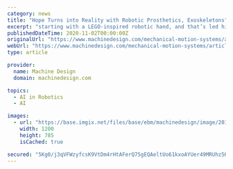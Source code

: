 ```yaml
---
category: news
title: "Hope Turns into Reality with Robotic Prosthetics, Exoskeletons"
excerpt: "starting with a LEGO-inspired robotic hand, and that’s led him to design mind-controlled prosthetics that are affordable for all. Momo is patient zero for Unlimited Tomorrow. She is the first ..."
publishedDateTime: 2020-11-02T00:00:00Z
originalUrl: "https://www.machinedesign.com/mechanical-motion-systems/article/21836407/hope-turns-into-reality-with-robotic-prosthetics-exoskeletons"
webUrl: "https://www.machinedesign.com/mechanical-motion-systems/article/21836407/hope-turns-into-reality-with-robotic-prosthetics-exoskeletons"
type: article

provider:
  name: Machine Design
  domain: machinedesign.com

topics:
  - AI in Robotics
  - AI

images:
  - url: "https://base.imgix.net/files/base/ebm/machinedesign/image/2019/04/machinedesign_14399_sw_med_promo.png?auto=format&fit=max&w=1200"
    width: 1200
    height: 785
    isCached: true

secured: "5Kg0/j3qVFWzyfcsK9VtDm4rHtAFerQ75gEQAeltUo61kxoAYUer49MRUhz5HrL/WHAioVVeZm3VuPHVVv9j0keDdG6lLVhhMpxEgul0lycHlYQPBuvZ7035cGA6Ev11mCfgINogSvzpZTf89wORFm6CEd22WL4lrBFn1v1gFIza6DEzK3LfdkX+DQyXIpU5VoZcnrNFSV79yuEyn8fNhGCtP0BqupXgmf+N6lGzys/N8PnWeon4dhbsxBUFLxVbXlzTFxXVyyagdTwkFpDxoPySehCWpnPORfBdW+7z4Dwgzpf98TVihZMcC9FZLyI5rLwQTSPNCbSdWoF4qOGha0ehR3xnoeNysAekKIMKkMM=;6+gKs3sKVM7ancTIsynOWw=="
---
```


